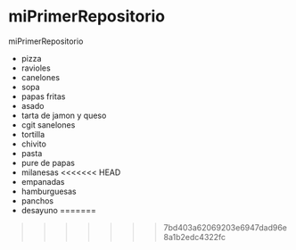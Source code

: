 # miPrimerRepositorio
miPrimerRepositorio

* pizza 
* ravioles
* canelones
* sopa
* papas fritas
* asado
* tarta de jamon y queso
* cgit sanelones
* tortilla
* chivito
* pasta
* pure de papas
* milanesas
<<<<<<< HEAD
* empanadas
* hamburguesas
* panchos 
* desayuno
=======
>>>>>>> 7bd403a62069203e6947dad96e8a1b2edc4322fc
